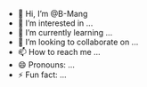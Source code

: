 - 👋 Hi, I’m @B-Mang
- 👀 I’m interested in ...
- 🌱 I’m currently learning ...
- 💞️ I’m looking to collaborate on ...
- 📫 How to reach me ...
- 😄 Pronouns: ...
- ⚡ Fun fact: ...

<!---
B-Mang/B-Mang is a ✨ special ✨ repository because its `README.md` (this file) appears on your GitHub profile.
You can click the Preview link to take a look at your changes.
--->
